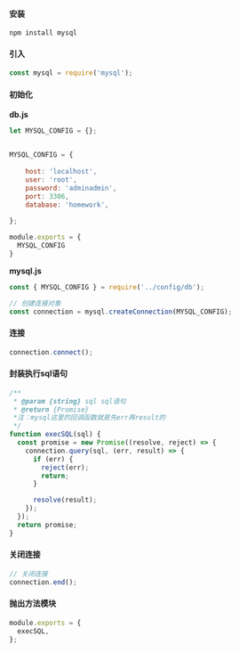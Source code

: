 #### 安装

```
npm install mysql
```

#### 引入

```js
const mysql = require('mysql');
```

#### 初始化

**db.js**

```js
let MYSQL_CONFIG = {};


MYSQL_CONFIG = {
  
    host: 'localhost',
    user: 'root',
    password: 'adminadmin',
    port: 3306,
    database: 'homework',
  
};

module.exports = {
  MYSQL_CONFIG
}
```

**mysql.js**

```js
const { MYSQL_CONFIG } = require('../config/db');

// 创建连接对象
const connection = mysql.createConnection(MYSQL_CONFIG);
```

#### 连接

```js
connection.connect();
```

#### 封装执行sql语句

```js
/**
 * @param {string} sql sql语句
 * @return {Promise}
 *注：mysql这里的回调函数就是先err再result的
 */
function execSQL(sql) {
  const promise = new Promise((resolve, reject) => {
    connection.query(sql, (err, result) => {
      if (err) {
        reject(err);
        return;
      }

      resolve(result);
    });
  });
  return promise;
}
```

#### 关闭连接

```js
// 关闭连接
connection.end();
```

#### 抛出方法模块

```js
module.exports = {
  execSQL,
};
```

